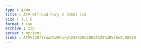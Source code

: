 ```yaml
---
type : game
title : ATV Offroad Fury 2 (USA) (v2
size : 1.1 G
format : iso
archive : zip
server : myrient
link2 : ATV%20Offroad%20Fury%202%20%28USA%29%20%28v2.00%29
---
```

